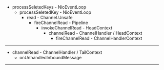 * processSeletedKeys - NioEventLoop
    * processSeletedKey - NioEventLoop
        * read - Channel.Unsafe
            * fireChannelRead - Pipeline
                * invokeChannelRead - HeadContext
                    * channelRead - ChannelHandler / HeadContext
                        * fireChannelRead - ChannelHandlerContext

---

* channelRead - ChannelHandler / TailContext
    * onUnhandledInboundMessage

---
